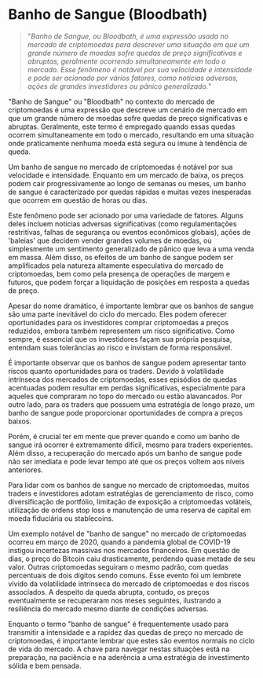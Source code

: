 # Banho de Sangue (Bloodbath)

>"*Banho de Sangue, ou Bloodbath, é uma expressão usada no mercado de criptomoedas para descrever uma situação em que um grande número de moedas sofre quedas de preço significativas e abruptas, geralmente ocorrendo simultaneamente em todo o mercado. Esse fenômeno é notável por sua velocidade e intensidade e pode ser acionado por vários fatores, como notícias adversas, ações de grandes investidores ou pânico generalizado.*"

"Banho de Sangue" ou "Bloodbath" no contexto do mercado de criptomoedas é uma expressão que descreve um cenário de mercado em que um grande número de moedas sofre quedas de preço significativas e abruptas. Geralmente, este termo é empregado quando essas quedas ocorrem simultaneamente em todo o mercado, resultando em uma situação onde praticamente nenhuma moeda está segura ou imune à tendência de queda.

Um banho de sangue no mercado de criptomoedas é notável por sua velocidade e intensidade. Enquanto em um mercado de baixa, os preços podem cair progressivamente ao longo de semanas ou meses, um banho de sangue é caracterizado por quedas rápidas e muitas vezes inesperadas que ocorrem em questão de horas ou dias.

Este fenômeno pode ser acionado por uma variedade de fatores. Alguns deles incluem notícias adversas significativas (como regulamentações restritivas, falhas de segurança ou eventos econômicos globais), ações de 'baleias' que decidem vender grandes volumes de moedas, ou simplesmente um sentimento generalizado de pânico que leva a uma venda em massa. Além disso, os efeitos de um banho de sangue podem ser amplificados pela natureza altamente especulativa do mercado de criptomoedas, bem como pela presença de operações de margem e futuros, que podem forçar a liquidação de posições em resposta a quedas de preço.

Apesar do nome dramático, é importante lembrar que os banhos de sangue são uma parte inevitável do ciclo do mercado. Eles podem oferecer oportunidades para os investidores comprar criptomoedas a preços reduzidos, embora também representem um risco significativo. Como sempre, é essencial que os investidores façam sua própria pesquisa, entendam suas tolerâncias ao risco e invistam de forma responsável.

É importante observar que os banhos de sangue podem apresentar tanto riscos quanto oportunidades para os traders. Devido à volatilidade intrínseca dos mercados de criptomoedas, esses episódios de quedas acentuadas podem resultar em perdas significativas, especialmente para aqueles que compraram no topo do mercado ou estão alavancados. Por outro lado, para os traders que possuem uma estratégia de longo prazo, um banho de sangue pode proporcionar oportunidades de compra a preços baixos.

Porém, é crucial ter em mente que prever quando e como um banho de sangue irá ocorrer é extremamente difícil, mesmo para traders experientes. Além disso, a recuperação do mercado após um banho de sangue pode não ser imediata e pode levar tempo até que os preços voltem aos níveis anteriores.

Para lidar com os banhos de sangue no mercado de criptomoedas, muitos traders e investidores adotam estratégias de gerenciamento de risco, como diversificação de portfólio, limitação de exposição a criptomoedas voláteis, utilização de ordens stop loss e manutenção de uma reserva de capital em moeda fiduciária ou stablecoins.

Um exemplo notável de "banho de sangue" no mercado de criptomoedas ocorreu em março de 2020, quando a pandemia global de COVID-19 instigou incertezas massivas nos mercados financeiros. Em questão de dias, o preço do Bitcoin caiu drasticamente, perdendo quase metade de seu valor. Outras criptomoedas seguiram o mesmo padrão, com quedas percentuais de dois dígitos sendo comuns. Esse evento foi um lembrete vívido da volatilidade intrínseca do mercado de criptomoedas e dos riscos associados. A despeito da queda abrupta, contudo, os preços eventualmente se recuperaram nos meses seguintes, ilustrando a resiliência do mercado mesmo diante de condições adversas.

Enquanto o termo "banho de sangue" é frequentemente usado para transmitir a intensidade e a rapidez das quedas de preço no mercado de criptomoedas, é importante lembrar que estes são eventos normais no ciclo de vida do mercado. A chave para navegar nestas situações está na preparação, na paciência e na aderência a uma estratégia de investimento sólida e bem pensada.
